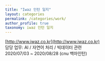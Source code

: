 ```yaml
---
title: "Iwaz 인턴 일지"
layout: categories
permalink: /categories/work/
author_profile: true
taxonomy: iwaz 인턴 일지
---
```

[http://www.iwaz.co.kr](http://www.iwaz.co.kr)  
담당 업무: AI / 자연어 처리 / 빅데이터 관련  
2020/07/03 ~ 2020/08/28 (cnu 백마인턴)   
